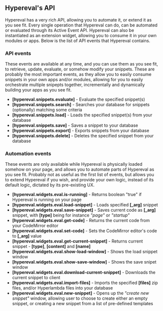 ## Hypereval's API

Hypereval has a very rich API, allowing you to automate it, or extend it as you see fit. Every single operation
that Hypereval can do, can be automated or evaluated through its Active Event API. Hypereval can also be
instantiated as an extension widget, allowing you to consume it in your own modules or apps. Below is the
list of API events that Hypereval contains.

### API events

These events are available at any time, and you can use them as you see fit, to retrieve, update, evaluate, or
somehow modify your snippets. These are probably the most important events, as they allow you to easily consume
snippets in your own apps and/or modules, allowing for you to easily orchestrate multiple snipepts together,
incrementally and dynamically building your apps as you see fit.

* __[hypereval.snippets.evaluate]__ - Evaluate the specified snippet(s)
* __[hypereval.snippets.search]__ - Searches your database for snippets (optionally) matching some criteria
* __[hypereval.snippets.load]__ - Loads the specified snippet(s) from your database
* __[hypereval.snippets.save]__ - Saves a snippet to your database
* __[hypereval.snippets.export]__ - Exports snippets from your database
* __[hypereval.snippets.delete]__ - Deletes the specified snippet from your database

### Automation events

These events are only available while Hypereval is physically loaded somehow on your page, and allows you to
automate parts of Hypereval as you see fit. Probably not as useful as the first list of events, but allows you
to extend Hypereval if you wish, and provide your own logic, instead of its default logic, dictated by its
pre-existing UX.

* __[hypereval.widgets.eval.is-running]__ - Returns boolean "true" if Hypereval is running on your page
* __[hypereval.widgets.eval.load-snippet]__ - Loads specified __[\_arg]__ snippet
* __[hypereval.widgets.eval.save-snippet]__ - Saves current code as __[\_arg]__ snippet, with __[type]__ being for instance _"page"_ or _"startup"_
* __[hypereval.widgets.eval.get-code]__ - Returns the current code from your CodeMirror editor
* __[hypereval.widgets.eval.set-code]__ - Sets the CodeMirror editor's code to __[\_arg]__ value
* __[hypereval.widgets.eval.get-current-snippet]__ - Returns current snippet - __[type]__, __[content]__ and __[name]__
* __[hypereval.widgets.eval.show-load-window]__ - Shows the load snippet window
* __[hypereval.widgets.eval.show-save-window]__ - Shows the save snipet window
* __[hypereval.widgets.eval.download-current-snippet]__ - Downloads the current snippet to client
* __[hypereval.widgets.eval.import-files]__ - Imports the specified __[files]__ zip files, and/or Hyperlambda files into your database
* __[hypereval.widgets.eval.new-snippet]__ - Opens up the _"create new snippet"_ window, allowing user to choose to create either an empty snippet, or creating a new snippet from a list of pre-defined templates
